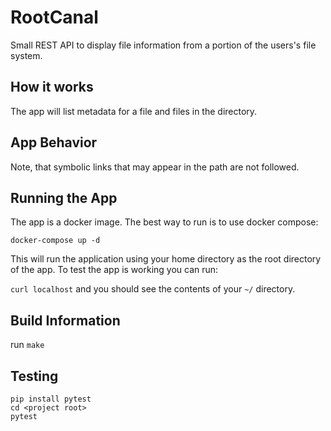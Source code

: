 # RootCanal
Small REST API to display file information from a portion of the users's file system. 

## How it works

The app will list metadata for a file and files in the directory. 

## App Behavior


Note, that symbolic links that may appear in the path are not followed.  

## Running the App

The app is a docker image.  The best way to run is to use docker compose: 

`docker-compose up -d`

This will run the application using your home directory as the root directory of the app.  To test the app is working you can run: 

`curl localhost` and you should see the contents of your `~/` directory. 




## Build Information

run `make`


## Testing

```
pip install pytest
cd <project root>
pytest
```

